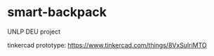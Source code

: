 # smart-backpack
UNLP DEU project

tinkercad prototype:  https://www.tinkercad.com/things/8VxSulriMTO 
